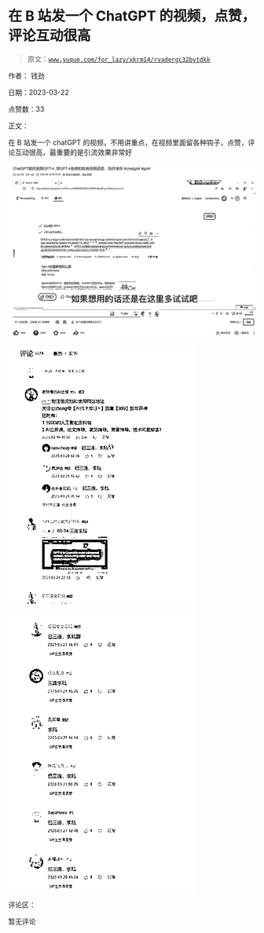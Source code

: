 # 在 B 站发一个 ChatGPT 的视频，点赞，评论互动很高

> 原文：[`www.yuque.com/for_lazy/xkrm14/rvadergc32bytdkk`](https://www.yuque.com/for_lazy/xkrm14/rvadergc32bytdkk)

作者： 钱劲

日期：2023-03-22

点赞数：33

正文：

在 B 站发一个 chatGPT 的视频，不用讲重点，在视频里面留各种钩子，点赞，评论互动很高，最重要的是引流效果非常好

![](img/e1c50464bc13e20e238776a70f0e2a29.png)  

![](img/0f0c899d5e636692ed52edb5f60190f5.png)  

![](img/b861af1aa289d8dd88e0d1002d5c1c48.png)  

评论区：

暂无评论

